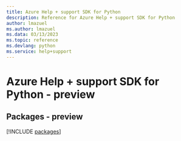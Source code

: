 ```yaml
---
title: Azure Help + support SDK for Python
description: Reference for Azure Help + support SDK for Python
author: lmazuel
ms.author: lmazuel
ms.data: 03/13/2023
ms.topic: reference
ms.devlang: python
ms.service: help+support
---
```

# Azure Help + support SDK for Python - preview
## Packages - preview
[!INCLUDE [packages](help-+-support-index.md)]